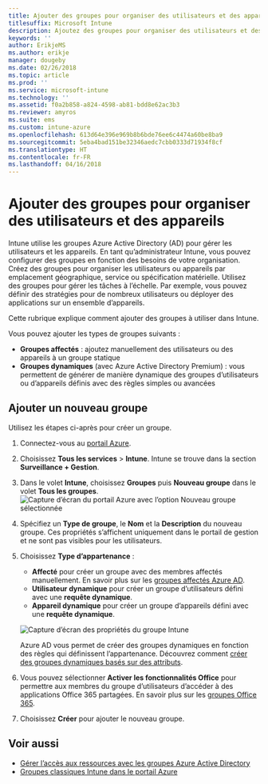 ```yaml
---
title: Ajouter des groupes pour organiser des utilisateurs et des appareils
titlesuffix: Microsoft Intune
description: Ajoutez des groupes pour organiser des utilisateurs et des appareils par zone géographique, service ou caractéristique matérielle.
keywords: ''
author: ErikjeMS
ms.author: erikje
manager: dougeby
ms.date: 02/26/2018
ms.topic: article
ms.prod: ''
ms.service: microsoft-intune
ms.technology: ''
ms.assetid: f0a2b858-a824-4598-ab81-bdd8e62ac3b3
ms.reviewer: amyros
ms.suite: ems
ms.custom: intune-azure
ms.openlocfilehash: 613d64e396e969b8b6bde76ee6c4474a60be8ba9
ms.sourcegitcommit: 5eba4bad151be32346aedc7cbb0333d71934f8cf
ms.translationtype: HT
ms.contentlocale: fr-FR
ms.lasthandoff: 04/16/2018
---
```

# <a name="add-groups-to-organize-users-and-devices"></a>Ajouter des groupes pour organiser des utilisateurs et des appareils
Intune utilise les groupes Azure Active Directory (AD) pour gérer les utilisateurs et les appareils. En tant qu’administrateur Intune, vous pouvez configurer des groupes en fonction des besoins de votre organisation. Créez des groupes pour organiser les utilisateurs ou appareils par emplacement géographique, service ou spécification matérielle. Utilisez des groupes pour gérer les tâches à l’échelle. Par exemple, vous pouvez définir des stratégies pour de nombreux utilisateurs ou déployer des applications sur un ensemble d’appareils.

Cette rubrique explique comment ajouter des groupes à utiliser dans Intune.

Vous pouvez ajouter les types de groupes suivants :
- **Groupes affectés** : ajoutez manuellement des utilisateurs ou des appareils à un groupe statique
- **Groupes dynamiques** (avec Azure Active Directory Premium) : vous permettent de générer de manière dynamique des groupes d’utilisateurs ou d’appareils définis avec des règles simples ou avancées

## <a name="add-a-new-group"></a>Ajouter un nouveau groupe

Utilisez les étapes ci-après pour créer un groupe.
1. Connectez-vous au [portail Azure](https://portal.azure.com).
2. Choisissez **Tous les services** > **Intune**. Intune se trouve dans la section **Surveillance + Gestion**.
3. Dans le volet **Intune**, choisissez **Groupes** puis **Nouveau groupe** dans le volet **Tous les groupes**.
   ![Capture d’écran du portail Azure avec l’option Nouveau groupe sélectionnée](./media/groups-add-new.png)
4. Spécifiez un **Type de groupe**, le **Nom** et la **Description** du nouveau groupe. Ces propriétés s’affichent uniquement dans le portail de gestion et ne sont pas visibles pour les utilisateurs.

5. Choisissez **Type d’appartenance** :
   - **Affecté** pour créer un groupe avec des membres affectés manuellement. En savoir plus sur les [groupes affectés Azure AD](https://docs.microsoft.com/azure/active-directory/active-directory-groups-create-azure-portal).
   - **Utilisateur dynamique** pour créer un groupe d’utilisateurs défini avec une **requête dynamique**.
   - **Appareil dynamique** pour créer un groupe d’appareils défini avec une **requête dynamique**.

   ![Capture d’écran des propriétés du groupe Intune](./media/groups-add-properties.png)

   Azure AD vous permet de créer des groupes dynamiques en fonction des règles qui définissent l’appartenance. Découvrez comment [créer des groupes dynamiques basés sur des attributs](https://docs.microsoft.com/azure/active-directory/active-directory-groups-dynamic-membership-azure-portal).

6. Vous pouvez sélectionner **Activer les fonctionnalités Office** pour permettre aux membres du groupe d’utilisateurs d’accéder à des applications Office 365 partagées. En savoir plus sur les [groupes Office 365](https://support.office.com/article/Learn-about-Office-365-groups-b565caa1-5c40-40ef-9915-60fdb2d97fa2).
7. Choisissez **Créer** pour ajouter le nouveau groupe.

## <a name="see-also"></a>Voir aussi
- [Gérer l’accès aux ressources avec les groupes Azure Active Directory](https://docs.microsoft.com/azure/active-directory/active-directory-manage-groups)
- [Groupes classiques Intune dans le portail Azure](groups-get-started.md)
